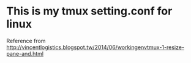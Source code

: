 # This is my tmux setting.conf for linux
Reference from http://vincentlogistics.blogspot.tw/2014/06/workingenvtmux-1-resize-pane-and.html
